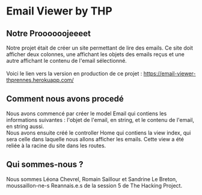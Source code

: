 # Email Viewer by THP

## Notre Proooooojeeeet

Notre projet était de créer un site permettant de lire des emails. Ce site doit afficher deux colonnes, une affichant les objets des emails reçus et une autre affichant le contenu de l'email sélectionné.<br /><br />
Voici le lien vers la version en production de ce projet : <a href='https://email-viewer-thprennes.herokuapp.com/'>https://email-viewer-thprennes.herokuapp.com/</a>

## Comment nous avons procedé

Nous avons commencé par créer le model Email qui contiens les informations suivantes : l'objet de l'email, en string, et le contenu de l'email, en string aussi. <br />
Nous avons ensuite créé le controller Home qui contiens la view index, qui sera celle dans laquelle nous allons afficher les emails. Cette view a été reliée à la racine du site dans les routes.

## Qui sommes-nous ?

Nous sommes Léona Chevrel, Romain Saillour et Sandrine Le Breton, moussaillon-ne-s Reannais.e.s de la session 5 de The Hacking Project.
